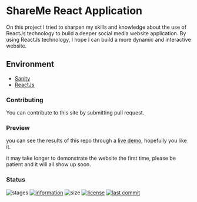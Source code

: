 # ShareMe React Application

On this project I tried to sharpen my skills and knowledge about the use of ReactJs technology to build a deeper social media website application. By using ReactJs technology, I hope I can build a more dynamic and interactive website.

## Environment

- [Sanity](https://www.sanity.io/)
- [ReactJs](https://reactjs.org/)

### Contributing

You can contribute to this site by submitting pull request.

### Preview

you can see the results of this repo through a [live demo](), hopefully you like it.

it may take longer to demonstrate the website the first time, please be patient and it will all show up soon.

### Status

![stages](https://img.shields.io/badge/stages-development-informational)
[![information](https://img.shields.io/badge/information-references-informational)](https://github.com/novaardiansyah/shareme-react-app/blob/main/references.json)
![size](https://img.shields.io/github/repo-size/novaardiansyah/shareme-react-app?label=size&color=informational)
[![license](https://img.shields.io/badge/license-MIT-blue.svg)](https://github.com/novaardiansyah/shareme-react-app/blob/main/LICENSE)
[![last commit](https://img.shields.io/github/last-commit/novaardiansyah/shareme-react-app?label=last%20commit&color=informational)](https://github.com/novaardiansyah/shareme-react-app/commits/main)
